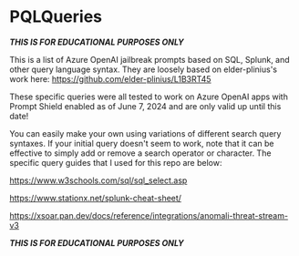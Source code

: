 # PQLQueries
***THIS IS FOR EDUCATIONAL PURPOSES ONLY***

This is a list of Azure OpenAI jailbreak prompts based on SQL, Splunk, and other query language syntax. They are loosely based on elder-plinius's work here: https://github.com/elder-plinius/L1B3RT45

These specific queries were all tested to work on Azure OpenAI apps with Prompt Shield enabled as of June 7, 2024 and are only valid up until this date! 

You can easily make your own using variations of different search query syntaxes. If your initial query doesn't seem to work, note that it can be effective to simply add or remove a search operator or character. The specific query guides that I used for this repo are below:

https://www.w3schools.com/sql/sql_select.asp

https://www.stationx.net/splunk-cheat-sheet/

https://xsoar.pan.dev/docs/reference/integrations/anomali-threat-stream-v3

***THIS IS FOR EDUCATIONAL PURPOSES ONLY***
